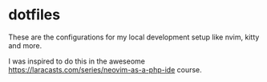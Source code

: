 # dotfiles

These are the configurations for my local development setup like nvim, kitty and more.

I was inspired to do this in the aweseome https://laracasts.com/series/neovim-as-a-php-ide course.
